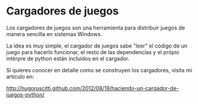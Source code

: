 Cargadores de juegos
====================

Los cargadores de juegos son una herramienta para distribuir juegos de manera sencilla en sistemas Windows.

La idea es muy simple, el cargador de juegos sabe "leer" el código de un juego para hacerlo funcionar, el resto de las dependencias y el própio intérpre de python están incluidos en el cargador.

Si quieres conocer en detalle como se construyen los cargadores, visita mi articulo en:

http://hugoruscitti.github.com/2012/08/19/haciendo-un-cargador-de-juegos-python/
